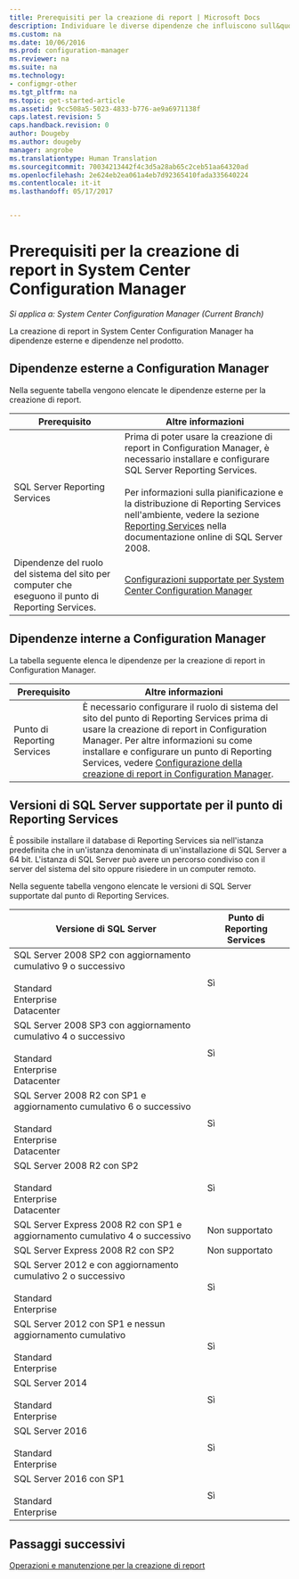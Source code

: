 ```yaml
---
title: Prerequisiti per la creazione di report | Microsoft Docs
description: Individuare le diverse dipendenze che influiscono sull&quot;uso della creazione di report in System Center Configuration Manager.
ms.custom: na
ms.date: 10/06/2016
ms.prod: configuration-manager
ms.reviewer: na
ms.suite: na
ms.technology:
- configmgr-other
ms.tgt_pltfrm: na
ms.topic: get-started-article
ms.assetid: 9cc508a5-5023-4833-b776-ae9a6971138f
caps.latest.revision: 5
caps.handback.revision: 0
author: Dougeby
ms.author: dougeby
manager: angrobe
ms.translationtype: Human Translation
ms.sourcegitcommit: 70034213442f4c3d5a28ab65c2ceb51aa64320ad
ms.openlocfilehash: 2e624eb2ea061a4eb7d92365410fada335640224
ms.contentlocale: it-it
ms.lasthandoff: 05/17/2017


---
```

# <a name="prerequisites-for-reporting-in-system-center-configuration-manager"></a>Prerequisiti per la creazione di report in System Center Configuration Manager

*Si applica a: System Center Configuration Manager (Current Branch)*

La creazione di report in System Center Configuration Manager ha dipendenze esterne e dipendenze nel prodotto.  

## <a name="dependencies-external-to-configuration-manager"></a>Dipendenze esterne a Configuration Manager  
 Nella seguente tabella vengono elencate le dipendenze esterne per la creazione di report.  

|Prerequisito|Altre informazioni|  
|------------------|----------------------|  
|SQL Server Reporting Services|Prima di poter usare la creazione di report in Configuration Manager, è necessario installare e configurare SQL Server Reporting Services.<br /><br /> Per informazioni sulla pianificazione e la distribuzione di Reporting Services nell'ambiente, vedere la sezione [Reporting Services](http://go.microsoft.com/fwlink/p/?LinkId=212032) nella documentazione online di SQL Server 2008.|  
|Dipendenze del ruolo del sistema del sito per computer che eseguono il punto di Reporting Services.|[Configurazioni supportate per System Center Configuration Manager](../../../core/plan-design/configs/supported-configurations.md)|  

## <a name="dependencies-internal-to-configuration-manager"></a>Dipendenze interne a Configuration Manager  
 La tabella seguente elenca le dipendenze per la creazione di report in Configuration Manager.  

|Prerequisito|Altre informazioni|  
|------------------|----------------------|  
|Punto di Reporting Services|È necessario configurare il ruolo di sistema del sito del punto di Reporting Services prima di usare la creazione di report in Configuration Manager. Per altre informazioni su come installare e configurare un punto di Reporting Services, vedere [Configurazione della creazione di report in Configuration Manager](../../../core/servers/manage/configuring-reporting.md).|  

## <a name="supported-sql-server-versions-for-the-reporting-services-point"></a>Versioni di SQL Server supportate per il punto di Reporting Services  
 È possibile installare il database di Reporting Services sia nell'istanza predefinita che in un'istanza denominata di un'installazione di SQL Server a 64 bit. L'istanza di SQL Server può avere un percorso condiviso con il server del sistema del sito oppure risiedere in un computer remoto.  

 Nella seguente tabella vengono elencate le versioni di SQL Server supportate dal punto di Reporting Services.  

|Versione di SQL Server|Punto di Reporting Services|  
|------------------------|------------------------------|  
|SQL Server 2008 SP2 con aggiornamento cumulativo 9 o successivo<br /><br /> Standard<br />Enterprise<br />Datacenter|Sì|  
|SQL Server 2008 SP3 con aggiornamento cumulativo 4 o successivo<br /><br /> Standard<br />Enterprise<br />Datacenter|Sì|  
|SQL Server 2008 R2 con SP1 e aggiornamento cumulativo 6 o successivo<br /><br /> Standard<br />Enterprise<br />Datacenter|Sì|  
|SQL Server 2008 R2 con SP2<br /><br /> Standard<br />Enterprise<br />Datacenter|Sì|  
|SQL Server Express 2008 R2 con SP1 e aggiornamento cumulativo 4 o successivo|Non supportato|  
|SQL Server Express 2008 R2 con SP2|Non supportato|  
|SQL Server 2012 e con aggiornamento cumulativo 2 o successivo<br /><br /> Standard<br />Enterprise|Sì|  
|SQL Server 2012 con SP1 e nessun aggiornamento cumulativo<br /><br /> Standard<br />Enterprise|Sì|  
|SQL Server 2014<br /><br /> Standard<br />Enterprise|Sì|
|SQL Server 2016<br /><br /> Standard<br />Enterprise|Sì|
|SQL Server 2016 con SP1<br /><br /> Standard<br />Enterprise|Sì|
## <a name="next-steps"></a>Passaggi successivi
[Operazioni e manutenzione per la creazione di report](operations-and-maintenance-for-reporting.md)

